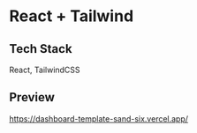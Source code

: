 # React + Tailwind

## Tech Stack
React, TailwindCSS

## Preview
https://dashboard-template-sand-six.vercel.app/
